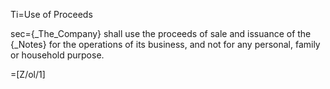 Ti=Use of Proceeds

sec={_The_Company} shall use the proceeds of sale and issuance of the {_Notes} for the operations of its business, and not for any personal, family or household purpose.

=[Z/ol/1]
